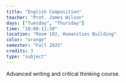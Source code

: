 ```yaml
---
title: "English Composition"
teacher: "Prof. James Wilson"
days: ["Tuesday", "Thursday"]
time: "10:00-11:30"
location: "Room 102, Humanities Building"
color: "orange"
semester: "Fall 2025"
credits: 3
type: "subject"
---
```


Advanced writing and critical thinking course.

